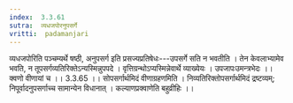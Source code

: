 ```yaml
---
index:  3.3.61
sutra:  व्यधजपोरनुपसर्गे
vritti:  padamanjari
---
```


व्यधजपोरिति पञ्चम्यर्थे षष्ठी, अनुपसर्ग इति प्रसज्यप्रतिषेधः---उपसर्गे सति न भवतीति । तेन केवलाभ्यामेव भवति, न तूपसर्गव्यतिरिक्तेऽन्यस्मिन्नुपपदे । वृत्तिग्रन्थोऽप्यस्मिन्नेवार्थे व्याख्येयः । उपजापःउमन्त्रभेदः ।।
क्वणो वीणायां च ।। 3.3.65 ।। 
 सोपसर्गार्थमिदं वीणाग्रहणमिति । निव्यतिरिक्तोपसर्गार्थमिदं द्रष्टव्यम्; निपूर्वादनुपसर्गाच्च सामान्येन विधानात् । कल्याणप्रक्वाणेति बहुव्रीहिः ।।
